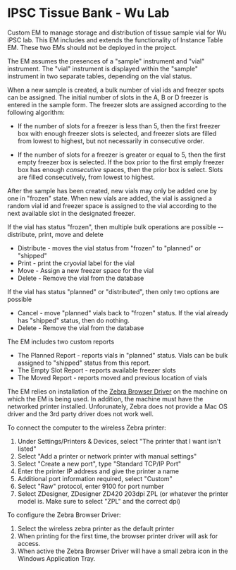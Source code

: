 # IPSC Tissue Bank - Wu Lab
Custom EM to manage storage and distribution of tissue sample vial for Wu iPSC lab.  This EM includes and extends the 
functionality of Instance Table EM.  These two EMs should not be deployed in the project.

The EM assumes the presences of a "sample" instrument and "vial" instrument.  The "vial" instrument is displayed 
within the "sample" instrument in two separate tables, depending on the vial status.  

When a new sample is created, a bulk number of vial ids and freezer spots can be assigned.  The initial number of 
slots in the A, B or D freezer is entered in the sample form.  The freezer slots are assigned according to the following algorithm:
* If the number of slots for a freezer is less than 5, then the first freezer box with enough freezer slots is 
  selected, and freezer slots are filled from lowest to highest, but not necessarily in consecutive order.
  
* If the number of slots for a freezer is greater or equal to 5, then the first empty freezer box is selected.  If 
  the box prior to the first emply freezer box has enough *consecutive* spaces, then the prior box is select.  Slots 
  are filled consecutively, from lowest to highest.

After the sample has been created, new vials may only be added one by one in "frozen" state.  When new vials are added, 
the vial is assigned a random vial id and freezer space is assigned to the vial according to the next available slot in the designated freezer.

If the vial has status "frozen", then multiple bulk operations are possible -- distribute, print, move and delete
* Distribute - moves the vial status from "frozen" to "planned" or "shipped"
* Print - print the cryovial label for the vial
* Move - Assign a new freezer space for the vial
* Delete - Remove the vial from the database


If the vial has status "planned" or "distributed", then only two options are possible
* Cancel - move "planned" vials back to "frozen" status.  If the vial already has "shipped" status, then do nothing.
* Delete - Remove the vial from the database

The EM includes two custom reports
* The Planned Report - reports vials in "planned" status.  Vials can be bulk assigned to "shipped" status from this 
  report.
* The Empty Slot Report - reports available freezer slots
* The Moved Report - reports moved and previous location of vials

The EM relies on installation of the [Zebra Browser Driver](https://www.zebra.com/us/en/products/software/barcode-printers/link-os/browser-print.html) on the machine on which the EM is being 
used.  In addition, the machine must have the networked printer installed.  Unforunately, Zebra does not provide 
a Mac OS driver and the 3rd party driver does not work well.  

To connect the computer to the wireless Zebra printer:
1. Under Settings/Printers & Devices, select "The printer that I want isn't listed"
1. Select "Add a printer or network printer with manual settings"
1. Select "Create a new port", type "Standard TCP/IP Port"
1. Enter the printer IP address and give the printer a name
1. Additional port information required, select "Custom"
1. Select "Raw" protocol, enter 9100 for port number
1. Select ZDesigner, ZDesigner ZD420 203dpi ZPL (or whatever the printer model is.  Make sure to select "ZPL" and 
   the correct dpi)
   
To configure the Zebra Browser Driver:
1. Select the wireless zebra printer as the default printer
1. When printing for the first time, the browser printer driver will ask for access.
1. When active the Zebra Browser Driver will have a small zebra icon in the Windows Application Tray.

